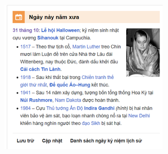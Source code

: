 ![alt text](https://raw.githubusercontent.com/mnhatbk20/side_projects_golang/main/crawler-data/oldday.png)

